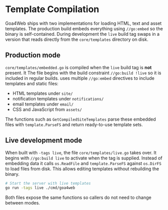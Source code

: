 # Template Compilation

Goa4Web ships with two implementations for loading HTML, text and asset templates. The
production build embeds everything using `//go:embed` so the binary is self-contained.
During development the `live` build tag swaps in a version that reads directly from
the `core/templates` directory on disk.

## Production mode

`core/templates/embedded.go` is compiled when the `live` build tag is **not** present. It
The file begins with the build constraint `//go:build !live` so it is included in regular builds.
uses multiple `//go:embed` directives to include templates and static files:

- HTML templates under `site/`
- notification templates under `notifications/`
- email templates under `email/`
- CSS and JavaScript from `assets/`

The functions such as `GetCompiledSiteTemplates` parse these embedded files with
`template.ParseFS` and return ready-to-use template sets.

## Live development mode

When built with `-tags live`, the file `core/templates/live.go` takes over.
It begins with `//go:build live` to activate when the tag is supplied. Instead of embedding data it calls `os.ReadFile` and `template.ParseFS` against `os.DirFS` to load files from disk. This allows editing templates without rebuilding the binary.
```bash
# Start the server with live templates
go run -tags live ./cmd/goa4web
```

Both files expose the same functions so callers do not need to change between modes.
